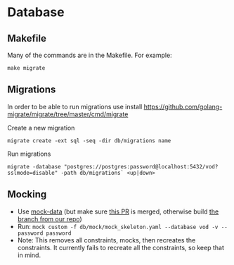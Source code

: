 # Database

## Makefile

Many of the commands are in the Makefile. For example:

```
make migrate
```

## Migrations

In order to be able to run migrations use install https://github.com/golang-migrate/migrate/tree/master/cmd/migrate

Create a new migration

```
migrate create -ext sql -seq -dir db/migrations name
```

Run migrations
```
migrate -database "postgres://postgres:password@localhost:5432/vod?sslmode=disable" -path db/migrations` <up|down>
```

## Mocking
- Use [mock-data](https://github.com/pivotal-gss/mock-data) (but make sure [this PR](https://github.com/pivotal-gss/mock-data/pull/46) is merged, otherwise build [the branch from our repo](https://github.com/BCC-Media/mock-data/tree/feature/custom-and-automock))
- Run: `mock custom -f db/mock/mock_skeleton.yaml --database vod -v --password password`
- Note: This removes all constraints, mocks, then recreates the constraints. It currently fails to recreate all the constraints, so keep that in mind.
